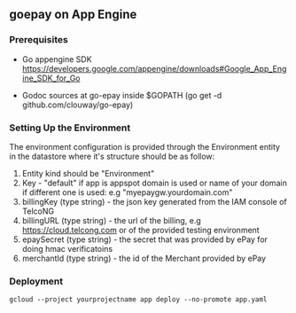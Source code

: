 ## goepay on App Engine

### Prerequisites
* Go appengine SDK
  https://developers.google.com/appengine/downloads#Google_App_Engine_SDK_for_Go

* Godoc sources at go-epay inside $GOPATH
  (go get -d github.com/clouway/go-epay)

### Setting Up the Environment

The environment configuration is provided through the Environment entity in the datastore where
it's structure should be as follow:

1. Entity kind should be "Environment"
2. Key - "default" if app is appspot domain is used or name of your domain if different one is used: e.g "myepaygw.yourdomain.com" 
3. billingKey (type string) - the json key generated from the IAM console of TelcoNG
4. billingURL (type string) - the url of the billing, e.g https://cloud.telcong.com or of the provided testing environment
5. epaySecret (type string) - the secret that was provided by ePay for doing hmac verificatoins
6. merchantId (type string) - the id of the Merchant provided by ePay

### Deployment
```
gcloud --project yourprojectname app deploy --no-promote app.yaml
```

